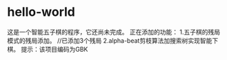 # hello-world
这是一个智能五子棋的程序，它还尚未完成。
正在添加的功能：
1.五子棋的残局模式的残局添加。  //已添加3个残局
2.alpha-beat剪枝算法加搜索树实现智能下棋。
提示：该项目编码为GBK